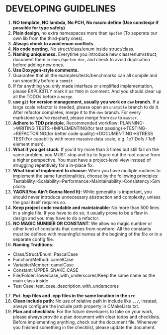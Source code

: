 # DEVELOPING GUIDELINES

1. **NO template, NO lambda, No PCH, No macro define (Use constexpr if possible for type safety)**
2. **Plain design**, no extra namespaces more than `hpcfem` (To seperate our own lib from the third-party ones).
3. **Always check to avoid enum conflicts.**
4. **No code nesting.** No struct/class/enum inside struct/class.
5. **Naming uniqueness.** Everytime you introduce new class/enum/struct, document them in `docs/hpcfem-doc`, and check to avoid duplication before adding new ones.
6. **Use Doxygen-style comments.**
7. Guarantee that all the examples/tests/benchmarks can all compile and run smoothly before a `commit`
8. If for anything you only made interface or simplified implementation, please EXPLICITLY mark it as `TODO` in comment. And you should clear up all the TODOs before a `merge`.
9. **use `git` for version management, usually you work on `dev` branch.** If a large scale refactor is needed, please open an `unstable` branch to do it. After refactor completes, merge it to the `dev` branch. For every markstone you've reached, please merge from `dev` to `master`.
10. **Adhere to TDD principle.** Recommended workflow: PLANNING->WRITING TESTS->IMPLEMENTING(for test passing)->TESTING->REFACTORING(for better code quality)->DOCUMENTING->STRESS TEST(For capability with more massive data scale, e.g. 1e7 Dofs / 1e8 element mesh). 
11. **What if you get stuck:** If you'd try more than 3 times but still fail on the same problem, you MUST stop and try to figure out the root cause from a higher perspective. You must have a project-level view instead of struggling repetitively for a in-place fix.
12. **What kind of implement to choose:** When you have multiple routines to implement the same functionalities, choose by the following principles: Testablility>Scalability>Performance>Maintainability>Consistency>Simplicity.
13. **YAGNI(You Ain't Gonna Need It):** While generality is important, you should never introduce unnecessary abstraction and complexity, unless the goal itself requires so.
14. **Keep project code readable and maintainable:** No more than 500 lines in a single file. If you have to do so, it usually prove to be a flaw in design and you may have to do a refactor.
15. **NO MAGIC NUMBER OR CONSTANT:** We allow no magic number or other kind of constants that comes from nowhere. All the constants must be defined with meaningful names at the begining of the file or in a separate config file.
16. **Naming Traditions**:
   - Class/Struct/Enum: PascalCase
   - Function/Method: camelCase
   - Variable/Member: camelCase
   - Constant: UPPER_SNAKE_CASE
   - File/Folder: lowercase_with_underscores/Keep the same name as the main class inside
   - Test Case: test_case_description_with_underscores
17. **Put .hpp files and .cpp files in the same location in the `src`**
18. **Clean include path:** No use of relative path in include like `../`, instead, always configure the include path property in CMakeLists.txt.
19. **Plan and checklists:** For the future developers to take on your work, please always provide a plan document with clear todos and checklists. Before implementing anything, check out the document file. Whenever you finished something in the checklist, please update the document.
